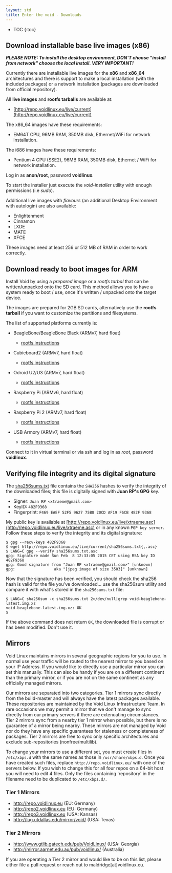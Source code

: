 ```yaml
---
layout: std
title: Enter the void - Downloads
---
```

* TOC
{:toc}

## Download installable base live images (x86)

***PLEASE NOTE: To install the desktop environment, DON'T choose "install from network" choose the local install. VERY IMPORTANT!***

Currently there are installable live images for the **x86** and **x86\_64** architectures
and there is support to make a local installation (with the included packages) or a network
installation (packages are downloaded from official repository).

All **live images** and **rootfs tarballs** are available at:

* [http://repo.voidlinux.eu/live/current](http://repo.voidlinux.eu/live/current)

The x86\_64 images have these requirements:

- EM64T CPU, 96MB RAM, 350MB disk, Ethernet/WiFi for network installation.

The i686 images have these requirements:

-  Pentium 4 CPU (SSE2), 96MB RAM, 350MB disk, Ethernet / WiFi for network installation.

Log in as **anon/root**, password **voidlinux**.

To start the installer just execute the *void-installer* utility with enough permissions (i.e *sudo*).

Additional live images with *flavours* (an additional Desktop Environment with autologin) are also
available:

- Enlightenment
- Cinnamon
- LXDE
- MATE
- XFCE

These images need at least 256 or 512 MB of RAM in order to work correctly.

## Download ready to boot images for ARM

Install Void by using a *prepared image* or a *rootfs tarbal* that can be written/unpacked onto the SD card.
This method allows you to have a system ready to boot / use, once it's written / unpacked onto the target device.

The images are prepared for 2GB SD cards, alternatively use the **rootfs tarball** if you want
to customize the partitions and filesystems.

The list of supported platforms currently is:

- BeagleBone/BeagleBone Black (ARMv7, hard float)
   - [rootfs instructions](https://wiki.voidlinux.eu/Beaglebone)

- Cubieboard2 (ARMv7, hard float)
   - [rootfs instructions](https://wiki.voidlinux.eu/Cubieboard2_SD-Card)

- Odroid U2/U3 (ARMv7, hard float)
   - [rootfs instructions](https://wiki.voidlinux.eu/Odroid_U2)

- Raspberry Pi (ARMv6, hard float)
   - [rootfs instructions](https://wiki.voidlinux.eu/Raspberry_Pi)

- Raspberry Pi 2 (ARMv7, hard float)
   - [rootfs instructions](https://wiki.voidlinux.eu/Raspberry_Pi)

- USB Armory (ARMv7, hard float)
   - [rootfs instructions](https://wiki.voidlinux.eu/USB_Armory)

Connect to it in virtual terminal or via ssh and log in as *root*, password **voidlinux**.

## Verifying file integrity and its digital signature

The [sha256sums.txt](http://repo.voidlinux.eu/live/current/sha256sums.txt) file contains the `SHA256` hashes to verify the integrity
of the downloaded files; this file is digitally signed with **Juan RP's GPG** key.

- Signer: `Juan RP <xtraeme@gmail.com>`
- KeyID: `482F9368`
- Fingerprint: `F469 EAEF 52F5 9627 75B8 20CD AF19 F6CB 482F 9368`

My public key is available at [http://repo.voidlinux.eu/live/xtraeme.asc](http://repo.voidlinux.eu/live/xtraeme.asc)
or in any known `PGP key server`. Follow these steps to verify the integrity and its digital signature:

~~~
$ gpg --recv-keys 482F9368
$ wget http://repo.voidlinux.eu/live/current/sha256sums.txt{,.asc}
$ LANG=C gpg --verify sha256sums.txt.asc
gpg: Signature made Sun Feb  8 12:33:05 2015 CET using RSA key ID 482F9368
gpg: Good signature from "Juan RP <xtraeme@gmail.com>" [unknown]
gpg:                 aka "[jpeg image of size 3503]" [unknown]
~~~

Now that the signature has been verified, you should check the sha256 hash is valid for the file you've downloaded...
use the sha256sum utility and compare it with what's stored in the `sha256sums.txt` file:

~~~
$ LANG=C sha256sum -c sha256sums.txt 2>/dev/null|grep void-beaglebone-latest.img.xz
void-beaglebone-latest.img.xz: OK
$
~~~

If the above command does not return `OK`, the downloaded file is corrupt or has been modified. Don't use it.


## Mirrors

Void Linux maintains mirrors in several geographic regions for you to
use.  In normal use your traffic will be routed to the nearest mirror
to you based on your IP Address.  If you would like to directly use a
particular mirror you can set this manually.  This can also be handy
if you are on a different continent than the primary mirror, or if you
are not on the same continent as any officially managed mirrors.

Our mirrors are separated into two categories.  Tier 1 mirrors sync
directly from the build-master and will always have the latest packages
available.  These repositories are maintained by the Void Linux
Infrastructure Team.  In rare occasions we may permit a mirror that we
don't manage to sync directly from our primary servers if there are
extenuating circumstances.  Tier 2 mirrors sync from a nearby tier 1
mirror when possible, but there is no guarantee of a mirror being
nearby.  These mirrors are not managed by Void nor do they have any
specific guarantees for staleness or completeness of packages.  Tier 2
mirrors are free to sync only specific architectures and exclude
sub-repositories (nonfree/multilib).

To change your mirrors to use a different set, you must create files
in `/etc/xbps.d` with the same names as those in `/usr/share/xbps.d`.
Once you have created such files, replace `http://repo.voidlinux.eu/`
with one of the servers below.  If you wish to change this for all
four repos on a 64-bit host you will need to edit 4 files.  Only the
files containing 'repository' in the filename need to be duplicated to
`/etc/xbps.d/`.

### Tier 1 Mirrors

  * http://repo.voidlinux.eu (EU: Germany)
  * http://repo2.voidlinux.eu (EU: Germany)
  * http://repo3.voidlinux.eu (USA: Kansas)
  * http://lug.utdallas.edu/mirror/void/ (USA: Texas)

### Tier 2 Mirrors

  * http://www.gtlib.gatech.edu/pub/VoidLinux/ (USA: Georgia)
  * http://mirror.aarnet.edu.au/pub/voidlinux/ (Australia)


If you are operating a Tier 2 mirror and would like to be on this
list, please either file a pull request or reach out to
maldridge[at]voidlinux.eu.
